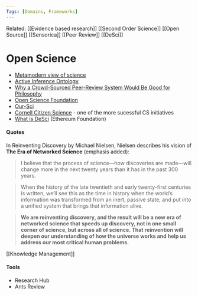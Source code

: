 ```yaml
---
Tags: [Domains, Frameworks]
---
```

Related: [[Evidence based research]] [[Second Order Science]] [[Open Source]] [[Sensorica]] [[Peer Review]] [[DeSci]]

# Open Science
- [Metamodern view of science](http://metamoderna.org/metamodern-view-of-science/?lang=en)
- [Active Inference Ontology](https://zenodo.org/record/6320575#.YuQBRsHMKEt)
- [Why a Crowd-Sourced Peer-Review System Would Be Good for Philosophy](https://dailynous.com/2022/02/07/why-a-crowd-sourced-peer-review-system-would-be-good-for-philosophy-guest-post/)
- [Open Science Foundation](https://osf.io/)
- [Our-Sci](https://www.our-sci.net/) 
- [Cornell Citizen Science](https://www.birds.cornell.edu/citizenscience) - one of the more sucessful CS initiatives 
- [What is DeSci](https://ethereum.org/en/desci/) (Ethereum Foundation)

#### Quotes
In Reinventing Discovery by Michael Nielsen, Nielsen describes his vision of **The Era of Networked Science** (emphasis added):

> I believe that the process of science—how discoveries are made—will change more in the next twenty years than it has in the past 300 years.

> When the history of the late twentieth and early twenty-first centuries is written, we’ll see this as the time in history when the world’s information was transformed from an inert, passive state, and put into a unified system that brings that information alive.

> **We are reinventing discovery, and the result will be a new era of networked science that speeds up discovery, not in one small corner of science, but across all of science. That reinvention will deepen our understanding of how the universe works and help us address our most critical human problems.**

[[Knowledge Management]]


#### Tools
- Research Hub
- Ants Review